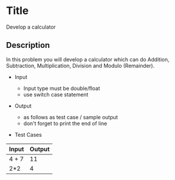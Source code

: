 # Title

Develop a calculator

## Description

In this problem you will develop a calculator which can do Addition, Subtraction, Multiplication,
Division and Modulo (Remainder).

- Input

  - Input type must be double/float
  - use switch case statement

- Output
  - as follows as test case / sample output  
  - don't forget to print the end of line

- Test Cases

| Input               | Output    |
| ------------------- | --------- |
|4 + 7 |11 |
|2*2 | 4|
